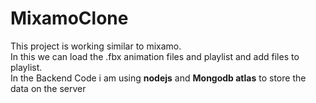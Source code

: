 # MixamoClone
This project is working similar to mixamo.
<br>
In this we can load the .fbx animation files and playlist and add files to playlist.
<br> 
In the Backend Code i am using <b>nodejs</b> and <b>Mongodb atlas</b> to store the data on the server
